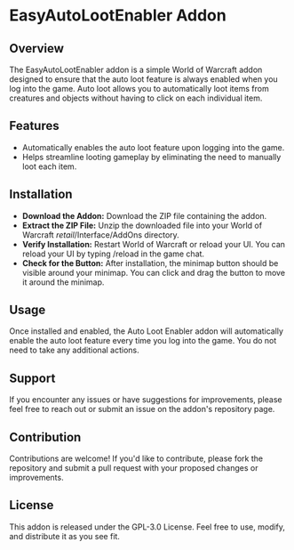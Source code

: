 # EasyAutoLootEnabler Addon

## Overview
The EasyAutoLootEnabler addon is a simple World of Warcraft addon designed to ensure that the auto loot feature is always enabled when you log into the game. Auto loot allows you to automatically loot items from creatures and objects without having to click on each individual item.

## Features
- Automatically enables the auto loot feature upon logging into the game.
- Helps streamline looting gameplay by eliminating the need to manually loot each item.

## Installation
* **Download the Addon:** Download the ZIP file containing the addon.
* **Extract the ZIP File:** Unzip the downloaded file into your World of Warcraft _retail_/Interface/AddOns directory.
* **Verify Installation:** Restart World of Warcraft or reload your UI. You can reload your UI by typing /reload in the game chat.
* **Check for the Button:** After installation, the minimap button should be visible around your minimap. You can click and drag the button to move it around the minimap.

## Usage
Once installed and enabled, the Auto Loot Enabler addon will automatically enable the auto loot feature every time you log into the game. You do not need to take any additional actions.

## Support
If you encounter any issues or have suggestions for improvements, please feel free to reach out or submit an issue on the addon's repository page.

## Contribution
Contributions are welcome! If you'd like to contribute, please fork the repository and submit a pull request with your proposed changes or improvements.

## License
This addon is released under the GPL-3.0 License. Feel free to use, modify, and distribute it as you see fit.
